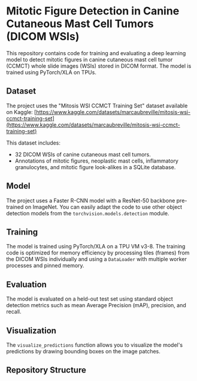 # Mitotic Figure Detection in Canine Cutaneous Mast Cell Tumors (DICOM WSIs)

This repository contains code for training and evaluating a deep learning model to detect mitotic figures in canine cutaneous mast cell tumor (CCMCT) whole slide images (WSIs) stored in DICOM format. The model is trained using PyTorch/XLA on TPUs.

## Dataset

The project uses the "Mitosis WSI CCMCT Training Set" dataset available on Kaggle: [https://www.kaggle.com/datasets/marcaubreville/mitosis-wsi-ccmct-training-set](https://www.kaggle.com/datasets/marcaubreville/mitosis-wsi-ccmct-training-set)

This dataset includes:
- 32 DICOM WSIs of canine cutaneous mast cell tumors.
- Annotations of mitotic figures, neoplastic mast cells, inflammatory granulocytes, and mitotic figure look-alikes in a SQLite database.

## Model

The project uses a Faster R-CNN model with a ResNet-50 backbone pre-trained on ImageNet. You can easily adapt the code to use other object detection models from the `torchvision.models.detection` module.

## Training

The model is trained using PyTorch/XLA on a TPU VM v3-8. The training code is optimized for memory efficiency by processing tiles (frames) from the DICOM WSIs individually and using a `DataLoader` with multiple worker processes and pinned memory.

## Evaluation

The model is evaluated on a held-out test set using standard object detection metrics such as mean Average Precision (mAP), precision, and recall.

## Visualization

The `visualize_predictions` function allows you to visualize the model's predictions by drawing bounding boxes on the image patches.

## Repository Structure
